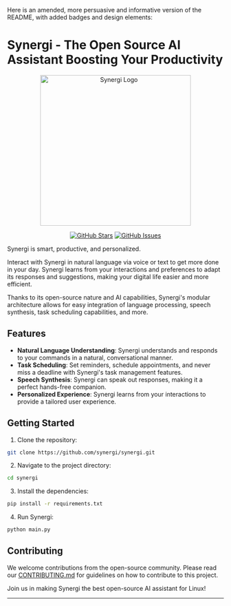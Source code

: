 Here is an amended, more persuasive and informative version of the README, with added badges and design elements:

# Synergi - The Open Source AI Assistant Boosting Your Productivity 

<p align="center">
  <img src="https://i.imgur.com/SYJTBp2.png" width="350" alt="Synergi Logo">
</p>

<p align="center">
  <a href="https://github.com/synergi/synergi/stargazers"><img src="https://img.shields.io/github/stars/synergi/synergi.svg" alt="GitHub Stars"></a>
  <a href="https://github.com/synergi/synergi/issues"><img src="https://img.shields.io/github/issues/synergi/synergi.svg" alt="GitHub Issues"></a>
</p>

Synergi is smart, productive, and personalized.

Interact with Synergi in natural language via voice or text to get more done in your day. Synergi learns from your interactions and preferences to adapt its responses and suggestions, making your digital life easier and more efficient.

Thanks to its open-source nature and AI capabilities, Synergi's modular architecture allows for easy integration of language processing, speech synthesis, task scheduling capabilities, and more.

## Features

- **Natural Language Understanding**: Synergi understands and responds to your commands in a natural, conversational manner.
- **Task Scheduling**: Set reminders, schedule appointments, and never miss a deadline with Synergi's task management features.
- **Speech Synthesis**: Synergi can speak out responses, making it a perfect hands-free companion.
- **Personalized Experience**: Synergi learns from your interactions to provide a tailored user experience.

## Getting Started

1. Clone the repository:
```bash
git clone https://github.com/synergi/synergi.git
```
2. Navigate to the project directory:
```bash
cd synergi
```
3. Install the dependencies:
```bash
pip install -r requirements.txt
```
4. Run Synergi:
```bash
python main.py
```

## Contributing

We welcome contributions from the open-source community. Please read our [CONTRIBUTING.md](CONTRIBUTING.md) for guidelines on how to contribute to this project.

Join us in making Synergi the best open-source AI assistant for Linux!

---
